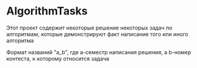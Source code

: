 # AlgorithmTasks
Этот проект содержит некоторые решение некоторых задач по алгоритмам, которые демонстрируют факт написание того или иного алгоритма

Формат названий "a_b", где а-семестр написания решения, а b-номер контеста, к которому относится задача